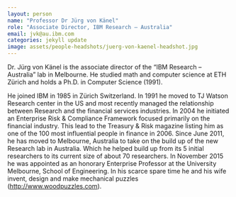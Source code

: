 ```yaml
---
layout: person
name: "Professor Dr Jürg von Känel"
role: "Associate Director, IBM Research – Australia"
email: jvk@au.ibm.com
categories: jekyll update
image: assets/people-headshots/juerg-von-kaenel-headshot.jpg
---
```

Dr. Jürg von Känel is the associate director of the “IBM Research – Australia” lab in Melbourne. He studied math and computer science at ETH Zürich and holds a Ph.D. in Computer Science (1991).

He joined IBM in 1985 in Zürich Switzerland. In 1991 he moved to TJ Watson Research center in the US and most recently managed the relationship between Research and the financial services industries.
In 2004 he initiated an Enterprise Risk & Compliance Framework focused primarily on the financial industry. This lead to the Treasury & Risk magazine listing him as one of the 100 most influential people in finance in 2006. Since June 2011, he has moved to Melbourne, Australia to take on the build up of the new Research lab in Australia. Which he helped build up from its 5 initial researchers to its current size of about 70 researchers. In November 2015 he was appointed as an honorary Enterprise Professor at the University Melbourne, School of Engineering. In his scarce spare time he and his wife invent, design and make mechanical puzzles (http://www.woodpuzzles.com).